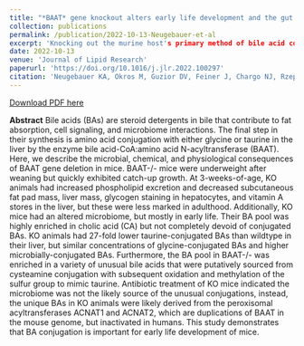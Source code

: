 ```yaml
---
title: "*BAAT* gene knockout alters early life development and the gut microbiome and reveals unusual bile acids in mice"
collection: publications
permalink: /publication/2022-10-13-Neugebauer-et-al
excerpt: 'Knocking out the murine host's primary method of bile acid conjugation results in alterd early life development, shifted gastrointestinal microbiomes, and the appearance of unusual conjugated bile acids.'
date: 2022-10-13
venue: 'Journal of Lipid Research'
paperurl: 'https://doi.org/10.1016/j.jlr.2022.100297'
citation: 'Neugebauer KA, Okros M, Guzior DV, Feiner J, Chargo NJ, Rzepka M, Schilmiller AL, O’Reilly S, Jones AD, Watson VE, Luyendyk JP, McCabe L, Quinn RA. 2022. BAAT gene knockout alters early life development and the gut microbiome and reveals unusual bile acids in mice. JLR. doi.org10.1016/j.jlr.2022.100297.'
---
```

[Download PDF here](http://guziordo.github.io/files/Neugebauer_et_al_2022.pdf)

**Abstract**
Bile acids (BAs) are steroid detergents in bile that contribute to fat absorption, cell signaling, and microbiome interactions. The final step in their synthesis is amino acid conjugation with either glycine or taurine in the liver by the enzyme bile acid-CoA:amino acid N-acyltransferase (BAAT). Here, we describe the microbial, chemical, and physiological consequences of BAAT gene deletion in mice. BAAT-/- mice were underweight after weaning but quickly exhibited catch-up growth. At 3-weeks-of-age, KO animals had increased phospholipid excretion and decreased subcutaneous fat pad mass, liver mass, glycogen staining in hepatocytes, and vitamin A stores in the liver, but these were less marked in adulthood. Additionally, KO mice had an altered microbiome, but mostly in early life. Their BA pool was highly enriched in cholic acid (CA) but not completely devoid of conjugated BAs. KO animals had 27-fold lower taurine-conjugated BAs than wildtype in their liver, but similar concentrations of glycine-conjugated BAs and higher microbially-conjugated BAs. Furthermore, the BA pool in BAAT-/- was enriched in a variety of unusual bile acids that were putatively sourced from cysteamine conjugation with subsequent oxidation and methylation of the sulfur group to mimic taurine. Antibiotic treatment of KO mice indicated the microbiome was not the likely source of the unusual conjugations, instead, the unique BAs in KO animals were likely derived from the peroxisomal acyltransferases ACNAT1 and ACNAT2, which are duplications of BAAT in the mouse genome, but inactivated in humans. This study demonstrates that BA conjugation is important for early life development of mice.